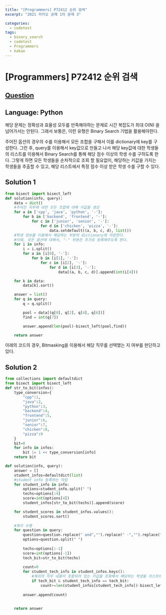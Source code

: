 ```yaml
---
title: "[Programmers] P72412 순위 검색"
excerpt: "2021 카카오 공채 1차 문제 3"

categories:
  - codetest
tags:
  - binary_search
  - codetest
  - Programmers
  - kakao
---
```

# [Programmers] P72412 순위 검색
## [Question](https://school.programmers.co.kr/learn/courses/30/lessons/72412)
## Language: Python

해당 문제는 정확성과 효율성 모두를 만족해야하는 문제로 시간 복잡도가 최대 O(N) 을 넘어가서는 안된다.
그래서 보통은, 이런 유형은 Binary Search 기법을 활용해야한다.

주어진 옵션의 경우의 수를 이용해서 모든 조합을 구해서 이를 dictionary에 key를 구성한다. 그런 후, query를 이용해서 key값으로 만들고 나서 해당 key값에 대한 학생들의 리스트를 이용해서 Binary Search를 통해 해당 점수 이상의 학생 수를 구하도록 한다. 그렇게 하면 모든 학생들을 순차적으로 조회 할 필요없이, 해당하는 키값을 가지는 학생들을 추출할 수 있고, 해당 리스트에서 특정 점수 이상 받은 학생 수를 구할 수 있다.

## Solution 1

```python
from bisect import bisect_left
def solution(info, query):
    data = dict()
    #주어진 직무에 대한 모든 조합에 대해 키값을 생성
    for a in ['cpp', 'java', 'python', '-']:
        for b in ['backend', 'frontend', '-']:
            for c in ['junior', 'senior', '-']:
                for d in ['chicken', 'pizza', '-']:
                    data.setdefault((a, b, c, d), list())
    #학생 정보를 이용해서 해당하는 부분의 dictionary에 저장한다.
    #이때, 모든 옵션에 대해서, "-" 부분은 추가로 등록해주도록 한다.
    for i in info:
        i = i.split()
        for a in [i[0], '-']:
            for b in [i[1], '-']:
                for c in [i[2], '-']:
                    for d in [i[3], '-']:
                        data[(a, b, c, d)].append(int(i[4]))

    for k in data:
        data[k].sort()

    answer = list()
    for q in query:
        q = q.split()

        pool = data[(q[0], q[2], q[4], q[6])]
        find = int(q[7])

        answer.append(len(pool)-bisect_left(pool,find))

    return answer
```
아래의 코드의 경우, Bitmasking을 이용해서 해당 직무를 선택했는 지 여부를 판단하고 있다.

## Solution 2

```python
from collections import defaultdict
from bisect import bisect_left
def str_to_bit(infos):
    type_conversion={
        "cpp":1,
        "java":2,
        "python":3,
        "backend":4,
        "frontend":5,
        "junior":6,
        "senior":7,
        "chicken":8,
        "pizza":9
    }
    bit=0
    for info in infos:
        bit |= 1 << type_conversion[info]
    return bit

def solution(info, query):
    answer = []
    student_infos=defaultdict(list)
    #student info 등록하는 작업
    for student_info in info:
        options=student_info.split(" ")
        techs=options[:4]
        score=int(options[4])
        student_infos[str_to_bit(techs)].append(score)

    for student_scores in student_infos.values():
        student_scores.sort()
    
    #쿼리 수행
    for question in query:
        question=question.replace(" and","").replace(" -","").replace("- ","")
        options=question.split(" ")
        
        techs=options[:-1]
        score=int(options[-1])
        tech_bit=str_to_bit(techs)
        
        count=0
        for student_tech_info in student_infos.keys():
            #쿼리의 직무 내용이 포함되어 있는 키값을 조회해서 해당하는 학생들 리스트에 대해서 특정 점수를 만족하는 학생의 수를 구하도록 한다.
            if tech_bit & student_tech_info == tech_bit:
                count+=len(student_infos[student_tech_info])-bisect_left(student_infos[student_tech_info],score)
   
        answer.append(count)
            
    
    return answer
```
